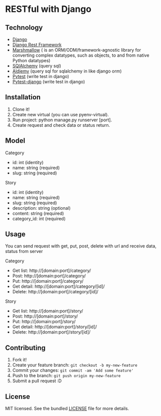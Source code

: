 # RESTful with Django

## Technology

* [Django](https://www.djangoproject.com/)
* [Django Rest Framework](http://www.django-rest-framework.org/)
* [Marshmallow](http://marshmallow.rtfd.org) ( is an ORM/ODM/framework-agnostic library for converting complex datatypes, such as objects, to and from native Python datatypes)
* [SQlAlchemy](http://www.sqlalchemy.org/) (query sql)
* [Aldjemy](https://github.com/Deepwalker/aldjemy/) (query sql for sqlalchemy in like django orm)
* [Pytest](http://pytest.org/latest/) (write test in django)
* [Pytest-django](https://pytest-django.readthedocs.org/en/latest/) (write test in django)

## Installation

1. Clone it!
2. Create new virtual (you can use pyenv-virtual).
3. Run project: python manage.py runserver [port].
4. Create request and check data or status return.

## Model

Category
+ id: int (identity)
+ name: string (required)
+ slug: string (required)

Story
+ id: int (identity)
+ name: string (required)
+ slug: string (required)
+ description: string (optional)
+ content: string (required)
+ category_id: int (required)

## Usage

You can send request with get, put, post, delete with url and receive data, status from server

Category
+ Get list: http://[domain:port]/category/
+ Post: http://[domain:port]/category/
+ Put: http://[domain:port]/category/
+ Get detail: http://[domain:port]/category/[id]/
+ Delete: http://[domain:port]/category/[id]/

Story
+ Get list: http://[domain:port]/story/
+ Post: http://[domain:port]/story/
+ Put: http://[domain:port]/story/
+ Get detail: http://[domain:port]/story/[id]/
+ Delete: http://[domain:port]/story/[id]/

## Contributing

1. Fork it!
2. Create your feature branch: `git checkout -b my-new-feature`
3. Commit your changes: `git commit -am 'Add some feature'`
4. Push to the branch: `git push origin my-new-feature`
5. Submit a pull request :D

## License

MIT licensed. See the bundled [LICENSE](https://github.com/tuanquanghpvn/restful-exam/blob/master/LICENSE) file for more details.
